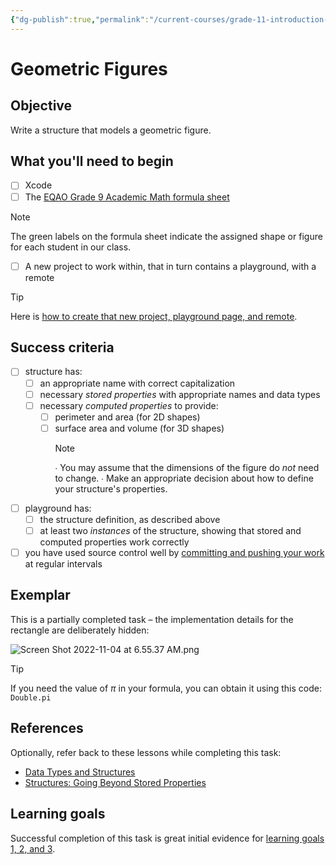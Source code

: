 ```yaml
---
{"dg-publish":true,"permalink":"/current-courses/grade-11-introduction-to-computer-science/section-2/tasks/geometric-figures/","tags":["ics3u"],"dgHomeLink":false}
---
```


# Geometric Figures
## Objective
Write a structure that models a geometric figure.
## What you'll need to begin
- [ ] Xcode
- [ ] The [EQAO Grade 9 Academic Math formula sheet](https://www.icloud.com/iclouddrive/06dGpE079oKxgeS8JF59TVkNw#Grade_9_EQAO_Formula_Sheet_-_Section_2_-_Assigned_Figures)
> [!NOTE]
> The green labels on the formula sheet indicate the assigned shape or figure for each student in our class.
- [ ] A new project to work within, that in turn contains a playground, with a remote
> [!TIP]
> Here is [how to create that new project, playground page, and remote](https://www.youtube.com/embed/Q_Scyx2I5z0).
## Success criteria
- [ ] structure has:
	- [ ] an appropriate name with correct capitalization
	- [ ] necessary *stored properties* with appropriate names and data types
	- [ ] necessary *computed properties* to provide:
		- [ ] perimeter and area (for 2D shapes)
		- [ ] surface area and volume (for 3D shapes)
		    > [!NOTE]
		    > ∙ You may assume that the dimensions of the figure do *not* need to change.
		    > ∙ Make an appropriate decision about how to define your structure's properties.
- [ ] playground has:
	- [ ] the structure definition, as described above
	- [ ] at least two *instances* of the structure, showing that stored and computed properties work correctly
- [ ] you have used source control well by [committing and pushing your work](https://www.russellgordon.ca/cs/source-control/introduction/using-source-control.pdf) at regular intervals
## Exemplar
This is a partially completed task – the implementation details for the rectangle are deliberately hidden:

![Screen Shot 2022-11-04 at 6.55.37 AM.png](/img/user/Attachments/Screen%20Shot%202022-11-04%20at%206.55.37%20AM.png)

> [!TIP]
> If you need the value of $\pi$ in your formula, you can obtain it using this code: `Double.pi`
## References
Optionally, refer back to these lessons while completing this task:
- [Data Types and Structures](https://www.icloud.com/iclouddrive/02bZ1_CZz0Vlh5iIdP7MzgtxA#Data_Types_and_Structures)
- [Structures: Going Beyond Stored Properties](https://www.icloud.com/iclouddrive/0c3cvuJ4uNIKATeNReCasjeyw#2b_-_Structures_-_Going_beyond_stored_properties)
## Learning goals
Successful completion of this task is great initial evidence for [learning goals 1, 2, and 3](https://www.russellgordon.ca/cs/learning-goals/learning-goals-for-grade-11/).